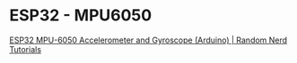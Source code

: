 # ESP32 - MPU6050

[ESP32 MPU-6050 Accelerometer and Gyroscope (Arduino) | Random Nerd Tutorials](https://randomnerdtutorials.com/esp32-mpu-6050-accelerometer-gyroscope-arduino/)